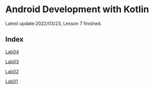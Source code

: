 # Android Development with Kotlin

Latest update:2022/03/23, Lesson 7 finished.

## Index

[Lab04](https://github.com/wen112358/SmartMobileDevelopment/blob/main/Lab04)

[Lab03](https://github.com/wen112358/SmartMobileDevelopment/blob/main/Lab03)

[Lab02](https://github.com/wen112358/SmartMobileDevelopment/blob/main/Lab02)

[Lab01](https://github.com/wen112358/SmartMobileDevelopment/blob/main/Lab01)
